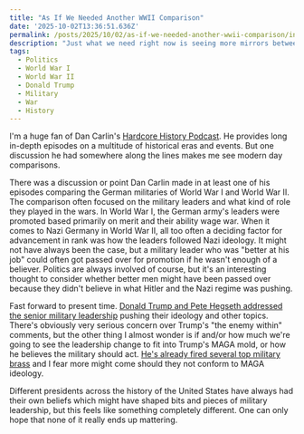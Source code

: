 ```yaml
---
title: "As If We Needed Another WWII Comparison"
date: '2025-10-02T13:36:51.636Z'
permalink: /posts/2025/10/02/as-if-we-needed-another-wwii-comparison/index.html
description: "Just what we need right now is seeing more mirrors between now and the 1930-40s."
tags:
  - Politics
  - World War I
  - World War II
  - Donald Trump
  - Military
  - War
  - History
---
```

I'm a huge fan of Dan Carlin's [Hardcore History Podcast](https://www.dancarlin.com/hardcore-history-series/). He provides long in-depth episodes on a multitude of historical eras and events. But one discussion he had somewhere along the lines makes me see modern day comparisons.
<!-- excerpt -->

There was a discussion or point Dan Carlin made in at least one of his episodes comparing the German militaries of World War I and World War II. The comparison often focused on the military leaders and what kind of role they played in the wars. In World War I, the German army's leaders were promoted based primarily on merit and their ability wage war. When it comes to Nazi Germany in World War II, all too often a deciding factor for advancement in rank was how the leaders followed Nazi ideology. It might not have always been the case, but a military leader who was "better at his job" could often got passed over for promotion if he wasn't enough of a believer. Politics are always involved of course, but it's an interesting thought to consider whether better men might have been passed over because they didn't believe in what Hitler and the Nazi regime was pushing.

Fast forward to present time. [Donald Trump and Pete Hegseth addressed the senior military leadership](https://www.npr.org/2025/09/30/nx-s1-5558131/what-trump-and-hegseth-told-top-military-commanders-in-unusual-quantico-gathering) pushing their ideology and other topics. There's obviously very serious concern over Trump's "the enemy within" comments, but the other thing I almost wonder is if and/or how much we're going to see the leadership change to fit into Trump's MAGA mold, or how he believes the military should act. [He's already fired several top military brass](https://www.npr.org/2025/02/22/nx-s1-5305781/president-trump-fires-6-top-level-military-officers-a-retired-rear-admiral-reacts) and I fear more might come should they not conform to MAGA ideology.

Different presidents across the history of the United States have always had their own beliefs which might have shaped bits and pieces of military leadership, but this feels like something completely different. One can only hope that none of it really ends up mattering.